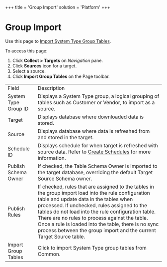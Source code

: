 +++
title = 'Group Import'
solution = 'Platform'
+++

# Group Import

<div class="use">

Use this page to [Import System Type Group
Tables](../Use_Cases/Import_Group_Tables).

</div>

To access this page:

1.  Click <span style="font-weight: bold;">Collect \> Targets</span> on
    <span style="font-style: italic;">Navigation</span> pane.
2.  Click <span style="font-weight: bold;">Sources</span> icon for a
    target.
3.  Select a source.
4.  Click <span style="font-weight: bold;">Import Group Tables</span> on
    the Page
toolbar.

|                      |                                                                                                                                                                                                                                                                                                                                                                                                                                    |
| -------------------- | ---------------------------------------------------------------------------------------------------------------------------------------------------------------------------------------------------------------------------------------------------------------------------------------------------------------------------------------------------------------------------------------------------------------------------------- |
| Field                | Description                                                                                                                                                                                                                                                                                                                                                                                                                        |
| System Type Group ID | Displays a System Type group, a logical grouping of tables such as Customer or Vendor, to import as a source.                                                                                                                                                                                                                                                                                                                      |
| Target               | Displays database where downloaded data is stored.                                                                                                                                                                                                                                                                                                                                                                                 |
| Source               | Displays database where data is refreshed from and stored in the target.                                                                                                                                                                                                                                                                                                                                                           |
| Schedule ID          | Displays schedule for when target is refreshed with source data. Refer to [Create Schedules](../../Common/Use_Cases/Create_Schedules) for more information.                                                                                                                                                                                                                                                                    |
| Publish Schema Owner | If checked, the Table Schema Owner is imported to the target database, overriding the default Target Source Schema owner.                                                                                                                                                                                                                                                                                                          |
| Publish Rules        | If checked, rules that are assigned to the tables in the group import load into the rule configuration table and update data in the tables when processed. If unchecked, rules assigned to the tables do not load into the rule configuration table. There are no rules to process against the table. Once a rule is loaded into the table, there is no sync process between the group import and the current Target Source table. |
| Import Group Tables  | Click to import System Type group tables from Common.                                                                                                                                                                                                                                                                                                                                                                              |
